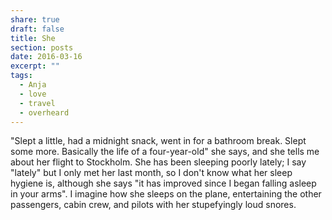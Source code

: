 ```yaml
---
share: true
draft: false
title: She
section: posts
date: 2016-03-16
excerpt: ""
tags:
  - Anja
  - love
  - travel
  - overheard
---
```


"Slept a little, had a midnight snack, went in for a bathroom break. Slept some more. Basically the life of a four-year-old" she says, and she tells me about her flight to Stockholm. She has been sleeping poorly lately; I say "lately" but I only met her last month, so I don't know what her sleep hygiene is, although she says "it has improved since I began falling asleep in your arms". I imagine how she sleeps on the plane, entertaining the other passengers, cabin crew, and pilots with her stupefyingly loud snores.